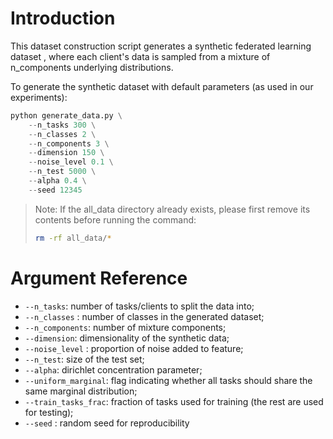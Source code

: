 # Introduction

This dataset construction script generates a synthetic federated learning dataset , where each client's data is sampled from a mixture of n_components underlying distributions. 

To generate the synthetic dataset with default parameters (as used in our experiments):

```python
python generate_data.py \
    --n_tasks 300 \
    --n_classes 2 \
    --n_components 3 \
    --dimension 150 \
    --noise_level 0.1 \
    --n_test 5000 \
    --alpha 0.4 \
    --seed 12345
```

> Note: If the all_data directory already exists, please first remove its contents before running the command: 
> ```bash
> rm -rf all_data/*
> ```

# Argument Reference

- ```--n_tasks```: number of tasks/clients to split the data into;
- ```--n_classes``` : number of classes in the generated dataset;
- ```--n_components```: number of mixture components;
- ```--dimension```: dimensionality of the synthetic data;
- ```--noise_level``` : proportion of noise added to feature;
- ```--n_test```: size of the test set;
- ```--alpha```: dirichlet concentration parameter; 
- ```--uniform_marginal```: flag indicating whether all tasks should share the same marginal distribution;
- ```--train_tasks_frac```: fraction of tasks used for training (the rest are used for testing);
- ```--seed``` : random seed for reproducibility